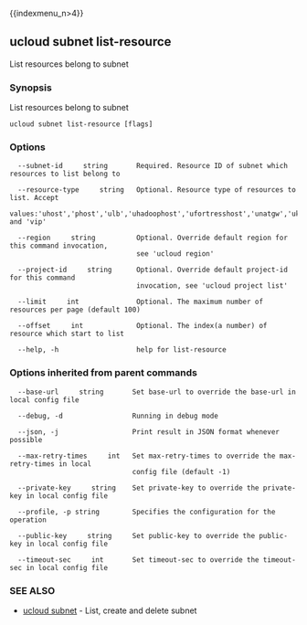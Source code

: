 {{indexmenu_n>4}}

## ucloud subnet list-resource

List resources belong to subnet

### Synopsis

List resources belong to subnet

```
ucloud subnet list-resource [flags]
```

### Options

```
  --subnet-id     string       Required. Resource ID of subnet which resources to list belong to 

  --resource-type     string   Optional. Resource type of resources to list. Accept
                               values:'uhost','phost','ulb','uhadoophost','ufortresshost','unatgw','ukafka','umem','docker','udb','udw' and 'vip' 

  --region     string          Optional. Override default region for this command invocation,
                               see 'ucloud region' 

  --project-id     string      Optional. Override default project-id for this command
                               invocation, see 'ucloud project list' 

  --limit     int              Optional. The maximum number of resources per page (default 100) 

  --offset     int             Optional. The index(a number) of resource which start to list 

  --help, -h                   help for list-resource 

```

### Options inherited from parent commands

```
  --base-url     string       Set base-url to override the base-url in local config file 

  --debug, -d                 Running in debug mode 

  --json, -j                  Print result in JSON format whenever possible 

  --max-retry-times     int   Set max-retry-times to override the max-retry-times in local
                              config file (default -1) 

  --private-key     string    Set private-key to override the private-key in local config file 

  --profile, -p string        Specifies the configuration for the operation 

  --public-key     string     Set public-key to override the public-key in local config file 

  --timeout-sec     int       Set timeout-sec to override the timeout-sec in local config file 

```

### SEE ALSO

* [ucloud subnet](developer/cli/cmd/ucloud/subnet)	 - List, create and delete subnet

